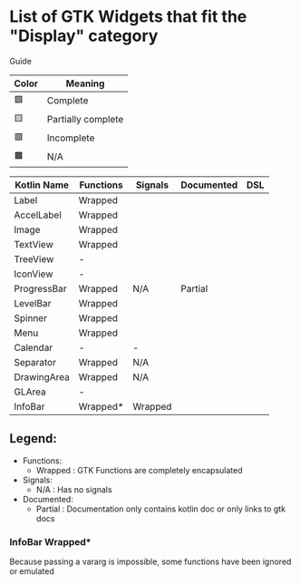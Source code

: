 # List of GTK Widgets that fit the "Display" category

Guide

| Color | Meaning             |
| ----- | ------------------- |
| 🟩    | Complete            |
| 🟨    | Partially complete  |
| 🟥    | Incomplete          |
| 🟫    | N/A                 |

| Kotlin Name         | Functions | Signals   | Documented    | DSL |
| ------------------- | --------- | --------- | ------------- | --- |
| Label         | Wrapped   |           |               |
| AccelLabel    | Wrapped   |           |
| Image         | Wrapped   |           |
| TextView      | Wrapped   |           |
| TreeView      | -         |           |
| IconView      | -         |           |
| ProgressBar   | Wrapped   | N/A       | Partial       |
| LevelBar      | Wrapped   |           |
| Spinner       | Wrapped   |           |
| Menu          | Wrapped   |           |
| Calendar      | -         | -         |
| Separator     | Wrapped   | N/A       |
| DrawingArea   | Wrapped   | N/A       |
| GLArea        | -         |           |
| InfoBar       | Wrapped*  | Wrapped   |

## Legend:
- Functions:
	- Wrapped : GTK Functions are completely encapsulated
- Signals:
	- N/A : Has no signals
- Documented:
	- Partial : Documentation only contains kotlin doc or 
	            only links to gtk docs
	  
### InfoBar Wrapped*
Because passing a vararg is impossible,
some functions have been ignored or emulated
